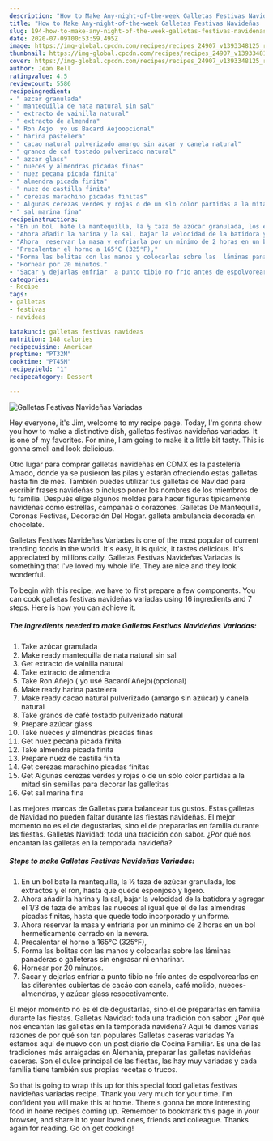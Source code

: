 ```yaml
---
description: "How to Make Any-night-of-the-week Galletas Festivas Navideñas  Variadas"
title: "How to Make Any-night-of-the-week Galletas Festivas Navideñas  Variadas"
slug: 194-how-to-make-any-night-of-the-week-galletas-festivas-navidenas-variadas
date: 2020-07-09T00:53:59.495Z
image: https://img-global.cpcdn.com/recipes/recipes_24907_v1393348125_receta_foto_00024907/751x532cq70/galletas-festivas-navidenas-variadas-foto-principal.jpg
thumbnail: https://img-global.cpcdn.com/recipes/recipes_24907_v1393348125_receta_foto_00024907/751x532cq70/galletas-festivas-navidenas-variadas-foto-principal.jpg
cover: https://img-global.cpcdn.com/recipes/recipes_24907_v1393348125_receta_foto_00024907/751x532cq70/galletas-festivas-navidenas-variadas-foto-principal.jpg
author: Jean Bell
ratingvalue: 4.5
reviewcount: 5586
recipeingredient:
- " azcar granulada"
- " mantequilla de nata natural sin sal"
- " extracto de vainilla natural"
- " extracto de almendra"
- " Ron Aejo  yo us Bacard Aejoopcional"
- " harina pastelera"
- " cacao natural pulverizado amargo sin azcar y canela natural"
- " granos de caf tostado pulverizado natural"
- " azcar glass"
- " nueces y almendras picadas finas"
- " nuez pecana picada finita"
- " almendra picada finita"
- " nuez de castilla finita"
- " cerezas marachino picadas finitas"
- " Algunas cerezas verdes y rojas o de un slo color partidas a la mitad sin semillas para decorar las galletitas"
- " sal marina fina"
recipeinstructions:
- "En un bol  bate la mantequilla, la ½ taza de azúcar granulada, los extractos y el ron, hasta que quede esponjoso y ligero."
- "Ahora añadir la harina y la sal, bajar la velocidad de la batidora y agregar el 1/3 de taza de ambas  las nueces al igual que el de las almendras picadas finitas, hasta que quede todo incorporado y uniforme."
- "Ahora  reservar la masa y enfriarla por un mínimo de 2 horas en un bol herméticamente cerrado en la nevera."
- "Precalentar el horno a 165°C (325°F),"
- "Forma las bolitas con las manos y colocarlas sobre las  láminas panaderas o galleteras sin engrasar ni enharinar."
- "Hornear por 20 minutos."
- "Sacar y dejarlas enfriar  a punto tibio no frío antes de espolvorearlas en las diferentes cubiertas de cacáo con canela, café molido, nueces-almendras, y azúcar glass respectivamente."
categories:
- Recipe
tags:
- galletas
- festivas
- navideas

katakunci: galletas festivas navideas 
nutrition: 148 calories
recipecuisine: American
preptime: "PT32M"
cooktime: "PT45M"
recipeyield: "1"
recipecategory: Dessert

---
```



![Galletas Festivas Navideñas  Variadas](https://img-global.cpcdn.com/recipes/recipes_24907_v1393348125_receta_foto_00024907/751x532cq70/galletas-festivas-navidenas-variadas-foto-principal.jpg)

Hey everyone, it's Jim, welcome to my recipe page. Today, I'm gonna show you how to make a distinctive dish, galletas festivas navideñas  variadas. It is one of my favorites. For mine, I am going to make it a little bit tasty. This is gonna smell and look delicious.

Otro lugar para comprar galletas navideñas en CDMX es la pastelería Amado, donde ya se pusieron las pilas y estarán ofreciendo estas galletas hasta fin de mes. También puedes utilizar tus galletas de Navidad para escribir frases navideñas o incluso poner los nombres de los miembros de tu familia. Después elige algunos moldes para hacer figuras típicamente navideñas como estrellas, campanas o corazones. Galletas De Mantequilla, Coronas Festivas, Decoración Del Hogar. galleta ambulancia decorada en chocolate.

Galletas Festivas Navideñas  Variadas is one of the most popular of current trending foods in the world. It's easy, it is quick, it tastes delicious. It's appreciated by millions daily. Galletas Festivas Navideñas  Variadas is something that I've loved my whole life. They are nice and they look wonderful.


To begin with this recipe, we have to first prepare a few components. You can cook galletas festivas navideñas  variadas using 16 ingredients and 7 steps. Here is how you can achieve it.

<!--inarticleads1-->

##### The ingredients needed to make Galletas Festivas Navideñas  Variadas:

1. Take  azúcar granulada
1. Make ready  mantequilla de nata natural sin sal
1. Get  extracto de vainilla natural
1. Take  extracto de almendra
1. Take  Ron Añejo ( yo usé Bacardí Añejo)(opcional)
1. Make ready  harina pastelera
1. Make ready  cacao natural pulverizado (amargo sin azúcar) y canela natural
1. Take  granos de café tostado pulverizado natural
1. Prepare  azúcar glass
1. Take  nueces y almendras picadas finas
1. Get  nuez pecana picada finita
1. Take  almendra picada finita
1. Prepare  nuez de castilla finita
1. Get  cerezas marachino picadas finitas
1. Get  Algunas cerezas verdes y rojas o de un sólo color partidas a la mitad sin semillas para decorar las galletitas
1. Get  sal marina fina


Las mejores marcas de Galletas para balancear tus gustos. Estas galletas de Navidad no pueden faltar durante las fiestas navideñas. El mejor momento no es el de degustarlas, sino el de prepararlas en familia durante las fiestas. Galletas Navidad: toda una tradición con sabor. ¿Por qué nos encantan las galletas en la temporada navideña? 

<!--inarticleads2-->

##### Steps to make Galletas Festivas Navideñas  Variadas:

1. En un bol  bate la mantequilla, la ½ taza de azúcar granulada, los extractos y el ron, hasta que quede esponjoso y ligero.
1. Ahora añadir la harina y la sal, bajar la velocidad de la batidora y agregar el 1/3 de taza de ambas  las nueces al igual que el de las almendras picadas finitas, hasta que quede todo incorporado y uniforme.
1. Ahora  reservar la masa y enfriarla por un mínimo de 2 horas en un bol herméticamente cerrado en la nevera.
1. Precalentar el horno a 165°C (325°F),
1. Forma las bolitas con las manos y colocarlas sobre las  láminas panaderas o galleteras sin engrasar ni enharinar.
1. Hornear por 20 minutos.
1. Sacar y dejarlas enfriar  a punto tibio no frío antes de espolvorearlas en las diferentes cubiertas de cacáo con canela, café molido, nueces-almendras, y azúcar glass respectivamente.


El mejor momento no es el de degustarlas, sino el de prepararlas en familia durante las fiestas. Galletas Navidad: toda una tradición con sabor. ¿Por qué nos encantan las galletas en la temporada navideña? Aquí te damos varias razones de por qué son tan populares Galletas caseras variadas Ya estamos aquí de nuevo con un post diario de Cocina Familiar. Es una de las tradiciones más arraigadas en Alemania, preparar las galletas navideñas caseras. Son el dulce principal de las fiestas, las hay muy variadas y cada familia tiene también sus propias recetas o trucos. 

So that is going to wrap this up for this special food galletas festivas navideñas  variadas recipe. Thank you very much for your time. I'm confident you will make this at home. There's gonna be more interesting food in home recipes coming up. Remember to bookmark this page in your browser, and share it to your loved ones, friends and colleague. Thanks again for reading. Go on get cooking!
